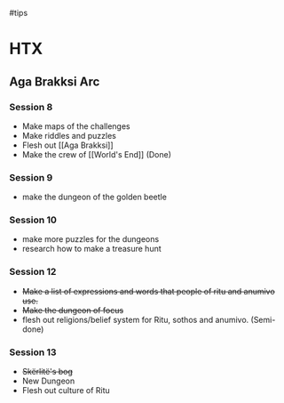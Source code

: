 #tips 
# HTX
## Aga Brakksi Arc
### Session 8
- Make maps of the challenges
- Make riddles and puzzles
- Flesh out [[Aga Brakksi]]
- Make the crew of [[World's End]] (Done)

### Session 9
- make the dungeon of the golden beetle

### Session 10
- make more puzzles for the dungeons
- research how to make a treasure hunt

### Session 12
- ~~Make a list of expressions and words that people of ritu and anumivo use.~~
- ~~Make the dungeon of focus~~
- flesh out religions/belief system for Ritu, sothos and anumivo. (Semi-done)

### Session 13
- ~~Skërlitë's bog~~
- New Dungeon
- Flesh out culture of Ritu